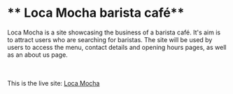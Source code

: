 # ** Loca Mocha barista café**
Loca Mocha is a site showcasing the business of a barista café. It's aim is to attract users who are searching for baristas. The site will be used by users to access the menu, contact details and opening hours pages, as well as an about us page.<br>
<br>
<br>

This is the live site: [Loca Mocha](https://caitriona71.github.io/loca-mocha/)